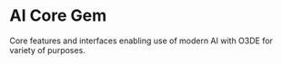 # AI Core Gem
Core features and interfaces enabling use of modern AI with O3DE for variety of purposes.  
